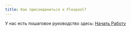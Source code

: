 ```yaml
---
title: Как присоединиться к Flexpool?
---
```


У нас есть пошаговое руководство здесь: [Начать Работу](/get-started)

